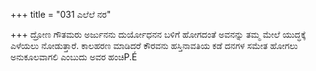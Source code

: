 +++
title = "031 ಎಲೆಲೆ ನರ"

+++
ದ್ರೋಣ ಗೌತಮರು ಅರ್ಜುನನು ದುರ್ಯೋಧನನ ಬಳಿಗೆ ಹೋಗದಂತೆ ಅವನನ್ನು ತಮ್ಮ ಮೇಲೆ ಯುದ್ಧಕ್ಕೆ ಎಳೆಯಲು ನೋಡುತ್ತಾರೆ. ಕಾಲಹರಣ ಮಾಡಿದರೆ ಕೌರವನು ಹಸ್ತಿನಾವತಿಯ ಕಡೆ ದನಗಳ ಸಮೇತ ಹೋಗಲು ಅನುಕೂಲವಾಗಲಿ ಎಂಬುದು ಅವರ ಹಂಚಿP.É